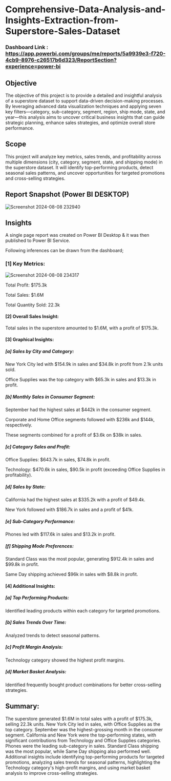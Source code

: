 # Comprehensive-Data-Analysis-and-Insights-Extraction-from-Superstore-Sales-Dataset

### Dashboard Link : https://app.powerbi.com/groups/me/reports/5a9939e3-f720-4cb9-8976-c26517b6d323/ReportSection?experience=power-bi
## Objective 

The objective of this project is to provide a detailed and insightful analysis of a superstore dataset to support data-driven decision-making processes. By leveraging advanced data visualization techniques and applying seven key filters—category, sub-category, segment, region, ship mode, state, and year—this analysis aims to uncover critical business insights that can guide strategic planning, enhance sales strategies, and optimize overall store performance.

## Scope

This project will analyze key metrics, sales trends, and profitability across multiple dimensions (city, category, segment, state, and shipping mode) in the superstore dataset. It will identify top-performing products, detect seasonal sales patterns, and uncover opportunities for targeted promotions and cross-selling strategies.


 
 ## Report Snapshot (Power BI DESKTOP)

 
![Screenshot 2024-08-08 232940](https://github.com/user-attachments/assets/171dbd69-ad95-4fe3-bba3-d9ff25264770) 

## Insights

A single page report was created on Power BI Desktop & it was then published to Power BI Service.

Following inferences can be drawn from the dashboard;

### [1] Key Metrics:
![Screenshot 2024-08-08 234317](https://github.com/user-attachments/assets/69598d4c-f550-4b0a-80c8-975ce25aa5fb)


Total Profit: $175.3k

Total Sales: $1.6M

Total Quantity Sold: 22.3k

#### [2] Overall Sales Insight:
Total sales in the superstore amounted to $1.6M, with a profit of $175.3k.

#### [3] Graphical Insights:
##### [a] Sales by City and Category:
New York City led with $154.9k in sales and $34.8k in profit from 2.1k units sold.

Office Supplies was the top category with $65.3k in sales and $13.3k in profit.

##### [b] Monthly Sales in Consumer Segment:

September had the highest sales at $442k in the consumer segment.

Corporate and Home Office segments followed with $236k and $144k, respectively.

These segments combined for a profit of $3.6k on $38k in sales.

##### [c] Category Sales and Profit:
Office Supplies: $643.7k in sales, $74.8k in profit.

Technology: $470.6k in sales, $90.5k in profit (exceeding Office Supplies in profitability).

##### [d] Sales by State:
California had the highest sales at $335.2k with a profit of $49.4k.

New York followed with $186.7k in sales and a profit of $41k.

##### [e] Sub-Category Performance:
Phones led with $117.6k in sales and $13.2k in profit.

##### [f] Shipping Mode Preferences:
Standard Class was the most popular, generating $912.4k in sales and $99.8k in profit.

Same Day shipping achieved $96k in sales with $8.8k in profit.





#### [4] Additional Insights:

##### [a] Top Performing Products:
Identified leading products within each category for targeted promotions.

##### [b] Sales Trends Over Time:

Analyzed trends to detect seasonal patterns.

##### [c] Profit Margin Analysis:

Technology category showed the highest profit margins.

##### [d] Market Basket Analysis:

Identified frequently bought product combinations for better cross-selling strategies.



## Summary:
The superstore generated $1.6M in total sales with a profit of $175.3k, selling 22.3k units. New York City led in sales, with Office Supplies as the top category. September was the highest-grossing month in the consumer segment. California and New York were the top-performing states, with significant contributions from Technology and Office Supplies categories. Phones were the leading sub-category in sales. Standard Class shipping was the most popular, while Same Day shipping also performed well. Additional insights include identifying top-performing products for targeted promotions, analyzing sales trends for seasonal patterns, highlighting the Technology category's high-profit margins, and using market basket analysis to improve cross-selling strategies.

